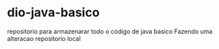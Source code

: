 # dio-java-basico
repositorio para armazenarar todo o código de java basico
Fazendo uma alteracao repositorio local